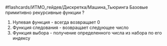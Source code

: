#flashcards/ИТМО_гейдев/Дискретка/Машина_Тьюринга
Базовые примитивно рекурсивные функции
?
1. Нулевая функция - всегда возвращает 0
2. Функция следования - возвращает следующее число
3. Функция выбора - получение определенного числа из набора по его индексу
